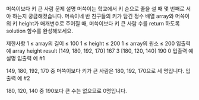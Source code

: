 머쓱이보다 키 큰 사람
문제 설명
머쓱이는 학교에서 키 순으로 줄을 설 때 몇 번째로 서야 하는지 궁금해졌습니다. 머쓱이네 반 친구들의 키가 담긴 정수 배열 array와 머쓱이의 키 height가 매개변수로 주어질 때, 머쓱이보다 키 큰 사람 수를 return 하도록 solution 함수를 완성해보세요.

제한사항
1 ≤ array의 길이 ≤ 100
1 ≤ height ≤ 200
1 ≤ array의 원소 ≤ 200
입출력 예
array height result
[149, 180, 192, 170] 167 3
[180, 120, 140] 190 0
입출력 예 설명
입출력 예 #1

149, 180, 192, 170 중 머쓱이보다 키가 큰 사람은 180, 192, 170으로 세 명입니다.
입출력 예 #2

180, 120, 140 중 190보다 큰 수는 없으므로 0명입니다.
